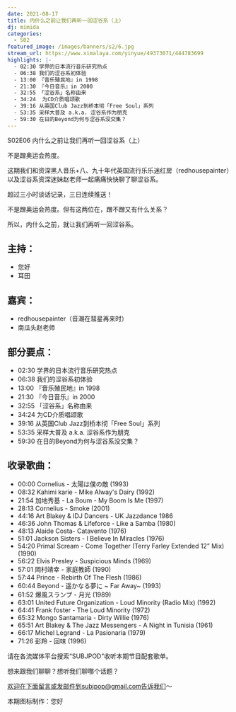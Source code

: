 ```yaml
---
date: 2021-08-17
title: 内什么之前让我们再听一回涩谷系（上）
dj: mimida
categories:
  - S02
featured_image: /images/banners/s2/6.jpg
stream_url: https://www.ximalaya.com/yinyue/49373071/444783699
highlights: |-
  - 02:30 学界的日本流行音乐研究热点
  - 06:38 我们的涩谷系初体验
  - 13:00 『音乐殖民地』in 1998
  - 21:30 『今日音乐』in 2000
  - 32:55 「涩谷系」名称由来
  - 34:24  为CD介质唱颂歌
  - 39:16 从英国Club Jazz到桥本彻「Free Soul」系列
  - 53:35 采样大普及 a.k.a. 涩谷系作为朋克
  - 59:30 在日的Beyond为何与涩谷系没交集？
---
```


S02E06 内什么之前让我们再听一回涩谷系（上）

不是蹭奥运会热度。

这期我们和资深黑人音乐+八、九十年代英国流行乐乐迷红房（redhousepainter）以及涩谷系资深迷妹赵老师一起痛痛快快聊了聊涩谷系。

超过三小时谈话记录，三日连续推送！

不是蹭奥运会热度。但有这两位在，蹭不蹭又有什么关系？

所以，内什么之前，就让我们再听一回涩谷系。


## 主持：

- 您好
- 耳田

## 嘉宾：

- redhousepainter（音潮在彗星再来时）
- 南瓜头赵老师

## 部分要点：

- 02:30 学界的日本流行音乐研究热点
- 06:38 我们的涩谷系初体验
- 13:00 『音乐殖民地』in 1998
- 21:30 『今日音乐』in 2000
- 32:55 「涩谷系」名称由来
- 34:24  为CD介质唱颂歌
- 39:16 从英国Club Jazz到桥本彻「Free Soul」系列
- 53:35 采样大普及 a.k.a. 涩谷系作为朋克
- 59:30 在日的Beyond为何与涩谷系没交集？

## 收录歌曲：

- 00:00 Cornelius - 太陽は僕の敵 (1993)
- 08:32 Kahimi karie - Mike Alway's Dairy (1992)
- 21:54 加地秀基 - La Boum - My Boom Is Me (1997)
- 28:13 Cornelius - Smoke (2001)
- 44:16 Art Blakey & IDJ Dancers  - UK Jazzdance 1986
- 46:36 John Thomas & Lifeforce - Like a Samba (1980)
- 48:13 Alaide Costa- Catavento (1976)
- 51:01 Jackson Sisters - I Believe In Miracles (1976)
- 54:20 Primal Scream - Come Together (Terry Farley Extended 12” Mix) (1990)
- 56:22 Elvis Presley - Suspicious Minds (1969)
- 57:01 岡村靖幸 - 家庭教師 (1990)
- 57:44 Prince - Rebirth Of The Flesh (1986)
- 60:44 Beyond - 遥かなる夢に ~ Far Away~ (1993)
- 61:52 爆風スランプ - 月光 (1989)
- 63:01 United Future Organization - Loud Minority (Radio Mix) (1992)
- 64:41 Frank foster - The Loud Minority (1972)
- 65:32 Mongo Santamaria - Dirty Willie (1976)
- 65:51 Art Blakey & The Jazz Messengers - A Night in Tunisia (1961)
- 66:17 Michel Legrand - La Pasionaria (1979)
- 71:26 彭羚 - 回味 (1996)

请在各流媒体平台搜索“SUBJPOD”收听本期节目配套歌单。

想来跟我们聊聊？想听我们聊哪个话题？

欢迎在下面留言或发邮件到subjpop@gmail.com告诉我们〜

本期图标制作：您好
